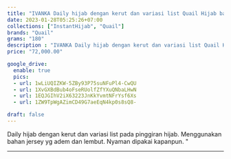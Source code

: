 ```yaml
---
title: "IVANKA Daily hijab dengan kerut dan variasi list Quail Hijab bahan jersey"
date: 2023-01-28T05:25:26+07:00
collections: ["InstantHijab", "Quail"]
brands: "Quail"
grams: "180"
description : "IVANKA Daily hijab dengan kerut dan variasi list Quail Hijab bahan jersey"
price: "72,000.00"

google_drive:
  enable: true
  pics:
  - url: 1wLiUQIZKW-5ZBy93P75suNFuPl4-CwQU
  - url: 1XvGXBdBub4oFseRUolfZfYXuQNbaLHwN
  - url: 1EQJGIhV2iX63223JnKkYvmtNFrYsf6Xs
  - url: 1ZW9TpWgAZimCD49G7aeEqN4kp0s8sQ8-

draft: false
---
```


Daily hijab dengan kerut dan variasi list pada pinggiran hijab. Menggunakan bahan jersey yg adem dan lembut. Nyaman dipakai kapanpun.                 "

----------    
 
